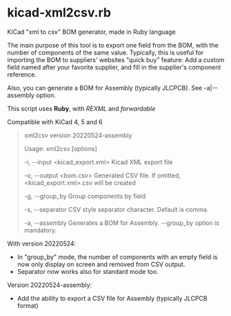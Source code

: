 # kicad-xml2csv.rb
KiCad "xml to csv" BOM generator, made in Ruby language

The main purpose of this tool is to export one field from the BOM, with the number of components of the same value.
Typically, this is useful for importing the BOM to suppliers' websites "quick buy" feature:
Add a custom field named after your favorite supplier, and fill in the supplier's component reference.

Also, you can generate a BOM for Assembly (typically JLCPCB). See -a|--assembly option.


This script uses **Ruby**, with *REXML* and *forwardable*

Compatible with KiCad 4, 5 and 6


> xml2csv version 20220524-assembly
> 
> Usage: xml2csv [options]
> 
>    -i, --input <kicad_export.xml>   Kicad XML export file
> 
>    -o, --output <bom.csv>           Generated CSV file. If omitted, <kicad_export.xml>.csv will be created
> 
>    -g, --group_by <field>           Group components by field
> 
>    -s, --separator <character>      CSV style separator character. Default is comma.
> 
>    -a, --assembly                   Generates a BOM for Assembly. --group_by option is mandatory.

With version 20220524:

* In "group_by" mode, the number of components with an empty field is now only display on screen and removed from CSV output.
* Separator now works also for standard mode too.

Version 20220524-assembly:
* Add the ability to export a CSV file for Assembly (typically JLCPCB format)

